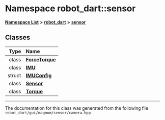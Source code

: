 

# Namespace robot\_dart::sensor



[**Namespace List**](namespaces.md) **>** [**robot\_dart**](namespacerobot__dart.md) **>** [**sensor**](namespacerobot__dart_1_1sensor.md)




















## Classes

| Type | Name |
| ---: | :--- |
| class | [**ForceTorque**](classrobot__dart_1_1sensor_1_1ForceTorque.md) <br> |
| class | [**IMU**](classrobot__dart_1_1sensor_1_1IMU.md) <br> |
| struct | [**IMUConfig**](structrobot__dart_1_1sensor_1_1IMUConfig.md) <br> |
| class | [**Sensor**](classrobot__dart_1_1sensor_1_1Sensor.md) <br> |
| class | [**Torque**](classrobot__dart_1_1sensor_1_1Torque.md) <br> |



















































------------------------------
The documentation for this class was generated from the following file `robot_dart/gui/magnum/sensor/camera.hpp`

